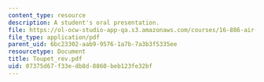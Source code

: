 ```yaml
---
content_type: resource
description: A student's oral presentation.
file: https://ol-ocw-studio-app-qa.s3.amazonaws.com/courses/16-886-air-transportation-systems-architecting-spring-2004/07375d67f33edb8d8860beb123fe32bf_Toupet_rev.pdf
file_type: application/pdf
parent_uid: 6bc23302-aab9-9576-1a7b-7a3b3f5335ee
resourcetype: Document
title: Toupet_rev.pdf
uid: 07375d67-f33e-db8d-8860-beb123fe32bf
---
```

